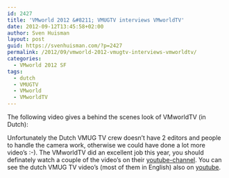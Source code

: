 ```yaml
---
id: 2427
title: 'VMworld 2012 &#8211; VMUGTV interviews VMworldTV'
date: 2012-09-12T13:45:58+02:00
author: Sven Huisman
layout: post
guid: https://svenhuisman.com/?p=2427
permalink: /2012/09/vmworld-2012-vmugtv-interviews-vmworldtv/
categories:
  - VMworld 2012 SF
tags:
  - dutch
  - VMUGTV
  - VMworld
  - VMworldTV
---
```

The following video gives a behind the scenes look of VMworldTV (in Dutch):



Unfortunately the Dutch VMUG TV crew doesn&#8217;t have 2 editors and people to handle the camera work, otherwise we could have done a lot more video&#8217;s :-). The VMworldTV did an excellent job this year, you should definately watch a couple of the video&#8217;s on their <a title="VMworldTV" href="https://www.youtube.com/user/vmworldtv" target="_blank">youtube-channel</a>. You can see the dutch VMUG TV video&#8217;s (most of them in English) also on <a title="Dutch VMUG TV" href="https://www.youtube.com/user/dutchvmug" target="_blank">youtube</a>.